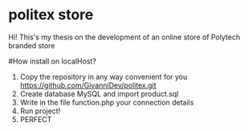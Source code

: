 # politex store
Hi! This's my thesis on the development of an online store of Polytech branded store 

#How install on localHost? 
1. Copy the repository in any way convenient for you https://github.com/GivanniDev/politex.git
2. Create database MySQL and import product.sql
3. Write in the file function.php your connection details
4. Run project!
5. PERFECT 

